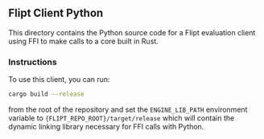 ## Flipt Client Python

This directory contains the Python source code for a Flipt evaluation client using FFI to make calls to a core built in Rust.

### Instructions

To use this client, you can run:

```bash
cargo build --release
```

from the root of the repository and set the `ENGINE_LIB_PATH` environment variable to `{FLIPT_REPO_ROOT}/target/release` which will contain the dynamic linking library necessary for FFI calls with Python.
